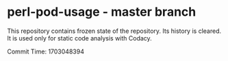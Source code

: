 # perl-pod-usage - master branch

This repository contains frozen state of the repository.
Its history is cleared. It is used only for static code
analysis with Codacy.

Commit Time: 1703048394
